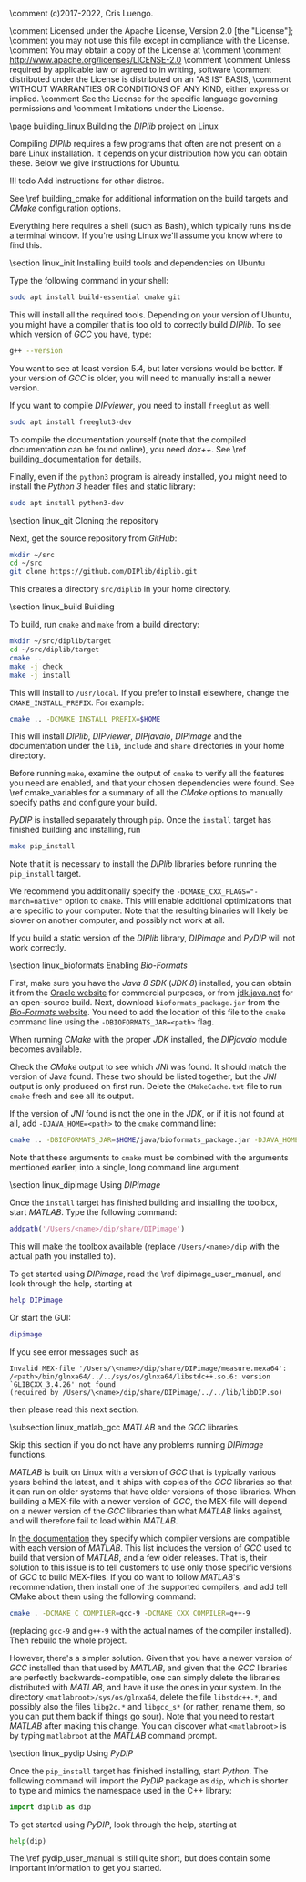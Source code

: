 \comment (c)2017-2022, Cris Luengo.

\comment Licensed under the Apache License, Version 2.0 [the "License"];
\comment you may not use this file except in compliance with the License.
\comment You may obtain a copy of the License at
\comment
\comment    http://www.apache.org/licenses/LICENSE-2.0
\comment
\comment Unless required by applicable law or agreed to in writing, software
\comment distributed under the License is distributed on an "AS IS" BASIS,
\comment WITHOUT WARRANTIES OR CONDITIONS OF ANY KIND, either express or implied.
\comment See the License for the specific language governing permissions and
\comment limitations under the License.


\page building_linux Building the *DIPlib* project on Linux

Compiling *DIPlib* requires a few programs that often are not present on a bare Linux
installation. It depends on your distribution how you can obtain these. Below we give
instructions for Ubuntu.

!!! todo
    Add instructions for other distros.

See \ref building_cmake for additional information on the build targets and *CMake* configuration options.

Everything here requires a shell (such as Bash), which typically runs inside a terminal
window. If you're using Linux we'll assume you know where to find this.


\section linux_init Installing build tools and dependencies on Ubuntu

Type the following command in your shell:
```bash
sudo apt install build-essential cmake git
```
This will install all the required tools. Depending on your version of Ubuntu, you might
have a compiler that is too old to correctly build *DIPlib*. To see which version
of *GCC* you have, type:
```bash
g++ --version
```
You want to see at least version 5.4, but later versions would be better. If your
version of *GCC* is older, you will need to manually install a newer version.

If you want to compile *DIPviewer*, you need to install `freeglut` as well:
```bash
sudo apt install freeglut3-dev
```

To compile the documentation yourself (note that the compiled documentation can be found
online), you need *dox++*. See \ref building_documentation for details.

Finally, even if the `python3` program is already installed, you might need to
install the *Python 3* header files and static library:
```bash
sudo apt install python3-dev
```


\section linux_git Cloning the repository

Next, get the source repository from *GitHub*:
```bash
mkdir ~/src
cd ~/src
git clone https://github.com/DIPlib/diplib.git
```
This creates a directory `src/diplib` in your home directory.


\section linux_build Building

To build, run `cmake` and `make` from a build directory:
```bash
mkdir ~/src/diplib/target
cd ~/src/diplib/target
cmake ..
make -j check
make -j install
```

This will install to `/usr/local`. If you prefer to install elsewhere, change the
`CMAKE_INSTALL_PREFIX`. For example:
```bash
cmake .. -DCMAKE_INSTALL_PREFIX=$HOME
```
This will install *DIPlib*, *DIPviewer*, *DIPjavaio*, *DIPimage* and the documentation
under the `lib`, `include` and `share` directories in your home directory.

Before running `make`, examine the output of `cmake` to verify all the features you need are enabled,
and that your chosen dependencies were found. See \ref cmake_variables for a summary of all the
*CMake* options to manually specify paths and configure your build.

*PyDIP* is installed separately through `pip`. Once the `install` target has finished building
and installing, run
```bash
make pip_install
```
Note that it is necessary to install the *DIPlib* libraries before running the `pip_install` target.

We recommend you additionally specify the `-DCMAKE_CXX_FLAGS="-march=native"`
option to `cmake`. This will enable additional optimizations that are specific
to your computer. Note that the resulting binaries will likely be slower on another
computer, and possibly not work at all.

If you build a static version of the *DIPlib* library, *DIPimage* and *PyDIP* will not work
correctly.


\section linux_bioformats Enabling *Bio-Formats*

First, make sure you have the *Java 8 SDK* (*JDK 8*) installed, you can obtain it from the
[Oracle website](http://www.oracle.com/technetwork/java/javase/downloads/index.html) for commercial
purposes, or from [jdk.java.net](https://jdk.java.net) for an open-source build. Next, download
`bioformats_package.jar` from the [*Bio-Formats* website](https://www.openmicroscopy.org/bio-formats/).
You need to add the location of this file to the `cmake` command line using the `-DBIOFORMATS_JAR=<path>`
flag.

When running *CMake* with the proper *JDK* installed, the *DIPjavaio* module becomes available.

Check the *CMake* output to see which *JNI* was found. It should match the version of Java found.
These two should be listed together, but the *JNI* output is only produced on first run. Delete the
`CMakeCache.txt` file to run `cmake` fresh and see all its output.

If the version of *JNI* found is not the one in the *JDK*, or if it is not found at all, add `-DJAVA_HOME=<path>`
to the `cmake` command line:
```bash
cmake .. -DBIOFORMATS_JAR=$HOME/java/bioformats_package.jar -DJAVA_HOME=/opt/jvm/java-8-oracle
```
Note that these arguments to `cmake` must be combined with the arguments mentioned earlier, into a single,
long command line argument.


\section linux_dipimage Using *DIPimage*

Once the `install` target has finished building and installing the toolbox, start
*MATLAB*. Type the following command:
```matlab
addpath('/Users/<name>/dip/share/DIPimage')
```
This will make the toolbox available (replace `/Users/<name>/dip` with the
actual path you installed to).

To get started using *DIPimage*, read the \ref dipimage_user_manual,
and look through the help, starting at
```matlab
help DIPimage
```
Or start the GUI:
```matlab
dipimage
```

If you see error messages such as
```text
Invalid MEX-file '/Users/\<name>/dip/share/DIPimage/measure.mexa64':
/<path>/bin/glnxa64/../../sys/os/glnxa64/libstdc++.so.6: version `GLIBCXX_3.4.26' not found
(required by /Users/\<name>/dip/share/DIPimage/../../lib/libDIP.so)
```
then please read this next section.

\subsection linux_matlab_gcc  *MATLAB* and the *GCC* libraries

Skip this section if you do not have any problems running *DIPimage* functions.

*MATLAB* is built on Linux with a version of *GCC* that is typically various years behind the latest, and it ships
with copies of the *GCC* libraries so that it can run on older systems that have older versions of those libraries.
When building a MEX-file with a newer version of *GCC*, the MEX-file will depend on a newer
version of the *GCC* libraries than what *MATLAB* links against, and will therefore fail to load within *MATLAB*.

In [the documentation](https://www.mathworks.com/support/requirements/supported-compilers.html) they specify which
compiler versions are compatible with each version of *MATLAB*. This list includes the version of *GCC* used to build
that version of *MATLAB*, and a few older releases. That is, their solution to this issue is to tell customers to use
only those specific versions of *GCC* to build MEX-files. If you do want to follow *MATLAB*'s recommendation, then
install one of the supported compilers, and add tell CMake about them using the following command:
```bash
cmake . -DCMAKE_C_COMPILER=gcc-9 -DCMAKE_CXX_COMPILER=g++-9
```
(replacing `gcc-9` and `g++-9` with the actual names of the compiler installed). Then rebuild the whole project.

However, there's a simpler solution. Given that you have a newer version of *GCC* installed than that used by *MATLAB*,
and given that the *GCC* libraries are perfectly backwards-compatible, one can simply delete the libraries distributed
with *MATLAB*, and have it use the ones in your system. In the directory `<matlabroot>/sys/os/glnxa64`, delete
the file `libstdc++.*`, and possibly also the files `libg2c.*` and `libgcc_s*` (or rather, rename them, so you can put
them back if things go sour). Note that you need to restart *MATLAB* after making this change. You can discover
what `<matlabroot>` is by typing `matlabroot` at the *MATLAB* command prompt.


\section linux_pydip Using *PyDIP*

Once the `pip_install` target has finished installing, start *Python*.
The following command will import the *PyDIP* package as `dip`, which is shorter to
type and mimics the namespace used in the C++ library:
```python
import diplib as dip
```

To get started using *PyDIP*, look through the help, starting at
```python
help(dip)
```
The \ref pydip_user_manual is still quite short, but does contain some important
information to get you started.
